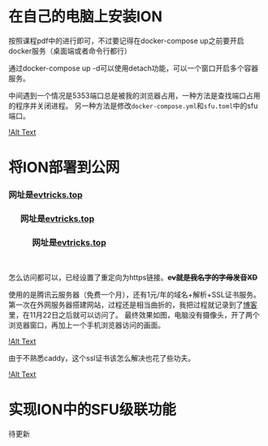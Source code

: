 # 在自己的电脑上安装ION

按照课程pdf中的进行即可，不过要记得在docker-compose up之前要开启docker服务（桌面端或者命令行都行）

通过docker-compose up -d可以使用detach功能，可以一个窗口开启多个容器服务。

中间遇到一个情况是5353端口总是被我的浏览器占用，一种方法是查找端口占用的程序并关闭进程。
另一种方法是修改`docker-compose.yml`和`sfu.toml`中的sfu端口。

[!Alt Text](1.png)

# 将ION部署到公网

### 网址是[evtricks.top](www.evtricks.top)

### &nbsp;&nbsp;&nbsp;&nbsp;&nbsp;&nbsp;网址是[evtricks.top](www.evtricks.top)

### &nbsp;&nbsp;&nbsp;&nbsp;&nbsp;&nbsp;&nbsp;&nbsp;&nbsp;&nbsp;&nbsp;&nbsp;网址是[evtricks.top](www.evtricks.top)

<br/>

怎么访问都可以，已经设置了重定向为https链接。**~~ev就是我名字的字母发音XD~~**

使用的是腾讯云服务器（免费一个月），还有1元/年的域名+解析+SSL证书服务。
第一次在外网服务器搭建网站，过程还是相当曲折的，我把过程就记录到了[博客](https://www.cnblogs.com/smileglaze/p/13991905.html)里，在11月22日之后就可以访问了。
最终效果如图，电脑没有摄像头，开了两个浏览器窗口，再加上一个手机浏览器访问的画面。

[!Alt Text](2.png)

由于不熟悉caddy，这个ssl证书该怎么解决也花了些功夫。

[!Alt Text](3.png)


# 实现ION中的SFU级联功能
待更新
